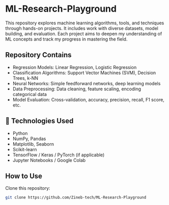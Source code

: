 # ML-Research-Playground

This repository explores machine learning algorithms, tools, and techniques through hands-on projects. It includes work with diverse datasets, model building, and evaluation. Each project aims to deepen my understanding of ML concepts and track my progress in mastering the field.

## Repository Contains

- Regression Models: Linear Regression, Logistic Regression
- Classification Algorithms: Support Vector Machines (SVM), Decision Trees, k-NN
- Neural Networks: Simple feedforward networks, deep learning models
- Data Preprocessing: Data cleaning, feature scaling, encoding categorical data
- Model Evaluation: Cross-validation, accuracy, precision, recall, F1 score, etc.

## 🚀 Technologies Used

- Python
- NumPy, Pandas
- Matplotlib, Seaborn
- Scikit-learn
- TensorFlow / Keras / PyTorch (if applicable)
- Jupyter Notebooks / Google Colab

## How to Use

Clone this repository:

```bash
git clone https://github.com/Zineb-tech/ML-Research-Playground

